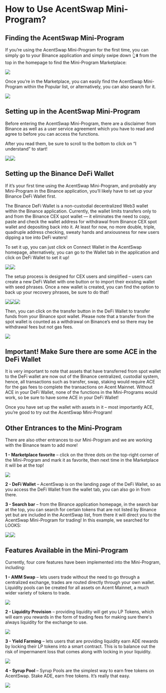 # How to Use AcentSwap Mini-Program?

## Finding the AcentSwap Mini-Program

If you’re using the AcentSwap Mini-Program for the first time, you can simply go to your Binance application and simply swipe down 👆⬇️ from the top in the homepage to find the Mini-Program Marketplace:

![](https://lh4.googleusercontent.com/xVDtwaX2VT61jjzz0u7HlNFCKHo\_uenCUdl7o15bH3fbhW8S53u3AtUHLX-E5JjvKm8HIf\_rouRbUCRfTDIRtP50WYYb9zsDHlD3Beembt3f7L8OEkS4doq8dtaXCpVyiHSFk17eEjbEv9pMmaxLcg0)

Once you’re in the Marketplace, you can easily find the AcentSwap Mini-Program within the Popular list, or alternatively, you can also search for it.

![](https://lh3.googleusercontent.com/FPdXdr0AzYOHeEyKTmBxAXuaVcUZ7Mccj5CyBeu6qJIkvjwXZXrogyiC238tYVvHOqYCCtj2T8oKQSDBzJ5idKymPsiJfEV-jdq82ehjF6UciSlhRg9XKm1eJjkwxNjrmqgnjaH1wtXuwL2Doxa-vNI)

## Setting up in the AcentSwap Mini-Program

Before entering the AcentSwap Mini-Program, there are a disclaimer from Binance as well as a user service agreement which you have to read and agree to before you can access the functions.

After you read them, be sure to scroll to the bottom to click on “I understand” to start!

![](https://lh5.googleusercontent.com/g1bOPrn9pnL5TTk4taiNCCUUy56U9ZTChDCB7BI5gofpZMiJLc3iLl-iLHG97WCJRigBSCdz7FQF1LqT-7qgiddVyTBIXeLDyO7B4yuT2oZKuwJUDIYwVKbwfC-q8gJvS6t2S3T4zcPCVjkvnkpZalA)![](https://lh5.googleusercontent.com/EAQ9ygC-rr\_jvn4SE2ikGi6ldBrxATY4nxbbKsvMpGJUWKN4H3Pvk0wqnaNX1u6CV33TVMXBaUg0YCK0LFl9ESpQ7SKzYK1z9CjCj2Jy6zLOPlKySx5F3VFYLUeLH5isUe\_5EBdLDH6vxpgxoQFL1gw)

## Setting up the Binance DeFi Wallet

If it’s your first time using the AcentSwap Mini-Program, and probably any Mini-Program in the Binance application, you’ll likely have to set up your Binance DeFi Wallet first.

The Binance DeFi Wallet is a non-custodial decentralized Web3 wallet within the Binance application. Currently, the wallet limits transfers only to and from the Binance CEX spot wallet — it eliminates the need to copy, paste and check the wallet address for withdrawal from Binance CEX spot wallet and depositing back into it. At least for now, no more double, triple, quadruple address checking, sweaty hands and anxiousness for new users dipping a toe into DeFi waters!

To set it up, you can just click on Connect Wallet in the AcentSwap homepage, alternatively, you can go to the Wallet tab in the application and click on DeFi Wallet to set it up!

![](https://lh6.googleusercontent.com/7aiVAr\_OsJwFZc9z2GQ83vQrvAqxl6MHOIL\_cryu7m-V7lNpYcOYV-F0M30e-kloMUhgvzDoNr2w6tgBOu6ZRUVywXznaj7CwdKeKl9EoYwvcmdAMhS7Ss3-VMCC5XbzxW2O6lyMExUzYRw4PXFcnjw)![](https://lh6.googleusercontent.com/AcINKIHyDL76P2nS98B4nYvSuv6VY7uywCLh\_OzWahgX9La6tGQfEusw0CtKTd0AhR4Xwwp5syc\_\_KRMPhxeiR227d\_nv8EfZyvxLrBpK0SUn1QlngI39n9NrthkwFSYQ7Wa1UGiGm4hTeGTwTLEmLQ)

The setup process is designed for CEX users and simplified – users can create a new DeFi Wallet with one button or to import their existing wallet with seed phrases. Once a new wallet is created, you can find the option to back up your recovery phrases, be sure to do that!

![](https://lh4.googleusercontent.com/XLOIQ75QeM0JJ1i\_nCOhYn3fBpYR-atlh-S7f0q0lyS4UrB3wD22zdAQ9ULGz3FsWEvhPOyptx8RhMZmV4g6-mHf2mSafTxmZuIUDqarl8RUMjrXR-IKCvOND8SHdH8h6YKII1-xTg-\_gGACUDNjanI)![](https://lh3.googleusercontent.com/o03FdO3\_TDXGPihTAw6XxaYy2pBSSBUzDIBbLsx4TLXxmcNHIa92hLBikmqWTaQney24Bp8vV3w9YOpPEB2Y7srcLi5rVcjvp4g4M2quFspG0vL5h1Sbhnv6wO4JBPYNTjfBQh1V8VKWCrl21vM6DO0)![](https://lh4.googleusercontent.com/iSdbdnynUksjooLm8soSolCHTX8ZP48xBRUPMZOMiTZudvPXEHVmG-pJ-\_pJGk6xfsoHMOLI8EEibWvPH\_dH3bIjt9PGcho4kFy1\_8lycmdVgGlx7mQn3agqb2ipSral8wjv7NlCbMYgYx5OEIdcwQ0)

Then, you can click on the transfer button in the DeFi Wallet to transfer funds from your Binance spot wallet. Please note that a transfer from the spot wallet is counted as a withdrawal on Binance’s end so there may be withdrawal fees but not gas fees.

![](https://lh4.googleusercontent.com/u53X1V\_F7qDrLx9xLZBUUCUXKBUFhQbadVxK3RW1B6pgoKsabgFtDFYprE\_qxUtn6NTxx4j1Olls6VdutFX8f8142DQK5pn4xybTyipRZL07KOhtB\_py-9eI1Kyq2XiuWBHxrV48xp\_Fc4DuNZPDKn4)

## Important! Make Sure there are some ACE in the DeFi Wallet

It is very important to note that assets that have transferred from spot wallet to the DeFi wallet are now out of the Binance centralized, custodial system, hence, all transactions such as transfer, swap, staking would require ACE for the gas fees to complete the transactions on Acent Mainnet. Without ACE in your DeFi Wallet, none of the functions in the Mini-Programs would work, so be sure to have some ACE in your DeFi Wallet!

Once you have set up the wallet with assets in it – most importantly ACE, you’re good to try out the AcentSwap Mini-Program!

## Other Entrances to the Mini-Program

There are also other entrances to our Mini-Program and we are working with the Binance team to add more!

**1 - Marketplace favorite** – click on the three dots on the top-right corner of the Mini-Program and mark it as favorite, then next time in the Marketplace it will be at the top!

![](https://lh4.googleusercontent.com/qJ-1UtxFnj4jm2STF8l2s-fWgIMoZPrbUmYkA\_UExUhF6l-mf6IcRVSS1e9QIYUAQr-AQ1RX4vRfq3cmdEwuZ5sqk6uN5KKmKpxm-1FpwL2mmlZVeDLzB4GxunkNyKz3FAu\_9FsHbzBHVK6q\_XkIP0c)

**2 - DeFi Wallet** – AcentSwap is on the landing page of the DeFi Wallet, so as you access the DeFi Wallet from the wallet tab, you can also go in from there.&#x20;

**3 - Search bar** – from the Binance application homepage, in the search bar at the top, you can search for certain tokens that are not listed by Binance yet but are included in the AcentSwap list, from there it will direct you to the AcentSwap Mini-Program for trading! In this example, we searched for LOOKS:

![](https://lh3.googleusercontent.com/nsMXS-XuSBeV-vlNMuwbWBn6nG5SEVrsa-jWsKIuiPcBXgPm6-i2HkXGCGYZz3SegcA8-s7bU8zUL7dJfO5i7ovefQ8NiLZ906dn91mNIVz2XffvQjblLKSylxcCmE-pWcVBssz4UTJ9AxU3t2GUO2M)![](https://lh5.googleusercontent.com/yq8gIJxkI2TD3wDsMzKXS\_9Iwb-kz6F5xQNnpCZnEBC8M3X6NlJkCJ-xyCO4yeyDknkkqCNnW3Vg0xdJdlV\_7WBnTmZLTblV7C4rOnHd9wZPSUIk6dMOrTGc7JtakG1Zqi4UDl2uneOHNosi7k492ns)

## Features Available in the Mini-Program

Currently, four core features have been implemented into the Mini-Program, including:

**1 - AMM Swap** – lets users trade without the need to go through a centralized exchange, trades are routed directly through your own wallet. Liquidity pools can be created for all assets on Acent Mainnet, a much wider variety of tokens to trade.

![](https://lh4.googleusercontent.com/29UK87CLSQ1mkD41fZ36Ayx7hX\_gKIxwUQgPCIeLLHo279elzP7odSw2IIAn2CSDYE3vHMgyadD-tAbzysQe3nCE8vP8H6EHGZJzHyp8EJCWsJ0rWNisELF6JnksBp8lIYpHanRT\_-jlZA-EezVQRIk)

**2 - Liquidity Provision** – providing liquidity will get you LP Tokens, which will earn you rewards in the form of trading fees for making sure there's always liquidity for the exchange to use.

![](https://lh6.googleusercontent.com/D0RlhpDLIEDJ9JWr6VzzxvyKvGvLo5gCSq0Ll66vfqCceLYG9YqUFL4hlt8N4yEtYV4jH0Z9HvgBgBI7oyHz2vsEgN7bcorW22osyYW\_8pEDj0kxecN16CVrnwyAKuodtc11nhkjHv4Rw8PVrWSxUqQ)

**3 - Yield Farming** – lets users that are providing liquidity earn ADE rewards by locking their LP tokens into a smart contract. This is to balance out the risk of impermanent loss that comes along with locking in your liquidity.

![](https://lh5.googleusercontent.com/kQ4NsAQ9G6uHSKnbRW3eKRrO9kc1i7P3LZgSMxq72uZErIlxRZyfzVXwI8VV-tusvnjlULcHQBt0DeqBk4klrQbQ1y5jF9srbn85jNCKAp9Xj-aQgMtsX7MmRYiCHG7u8XJ7Dd7rR5PmRSYK-39gxwU)

**4 - Syrup Pool** – Syrup Pools are the simplest way to earn free tokens on AcentSwap. Stake ADE, earn free tokens. It’s really that easy.

![](https://lh4.googleusercontent.com/v-20iAeKRe6umVYydaaFszUFuj01m8wW7g4Bsl-LLq5abfyGrBRjJGFeHQP8BfG5iKPhPmTXSf-TOQDo1Tij5952B3i4VO\_vHhZoLQ3kllsD8fqsP-vIbd3BrB4eu8yB7HtedbaJP9H4-NBHWl2t\_bg)
